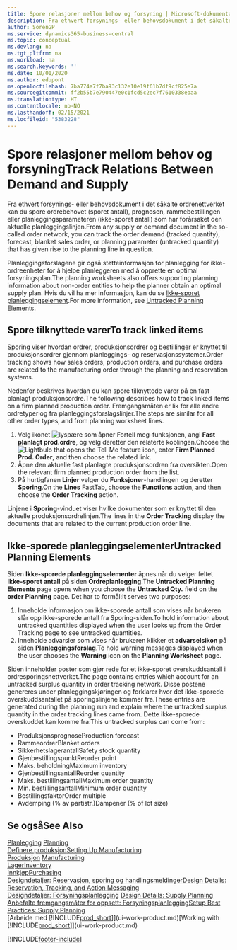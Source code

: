 ```yaml
---
title: Spore relasjoner mellom behov og forsyning | Microsoft-dokumentasjon
description: Fra ethvert forsynings- eller behovsdokument i det såkalte ordrenettverket kan du spore ordrebehovet (sporet antall), prognosen, rammebestillingen eller planleggingsparameteren (ikke-sporet antall) som har forårsaket den aktuelle planleggingslinjen.
author: SorenGP
ms.service: dynamics365-business-central
ms.topic: conceptual
ms.devlang: na
ms.tgt_pltfrm: na
ms.workload: na
ms.search.keywords: ''
ms.date: 10/01/2020
ms.author: edupont
ms.openlocfilehash: 7ba774a7f7ba93c132e10e19f61b7df9cf825e7a
ms.sourcegitcommit: ff2b55b7e790447e0c1fcd5c2ec7f7610338ebaa
ms.translationtype: HT
ms.contentlocale: nb-NO
ms.lasthandoff: 02/15/2021
ms.locfileid: "5383228"
---
```

# <a name="track-relations-between-demand-and-supply"></a><span data-ttu-id="c1b1b-103">Spore relasjoner mellom behov og forsyning</span><span class="sxs-lookup"><span data-stu-id="c1b1b-103">Track Relations Between Demand and Supply</span></span>
<span data-ttu-id="c1b1b-104">Fra ethvert forsynings- eller behovsdokument i det såkalte ordrenettverket kan du spore ordrebehovet (sporet antall), prognosen, rammebestillingen eller planleggingsparameteren (ikke-sporet antall) som har forårsaket den aktuelle planleggingslinjen.</span><span class="sxs-lookup"><span data-stu-id="c1b1b-104">From any supply or demand document in the so-called order network, you can track the order demand (tracked quantity), forecast, blanket sales order, or planning parameter (untracked quantity) that has given rise to the planning line in question.</span></span>

<span data-ttu-id="c1b1b-105">Planleggingsforslagene gir også støtteinformasjon for planlegging for ikke-ordreenheter for å hjelpe planleggeren med å opprette en optimal forsyningsplan.</span><span class="sxs-lookup"><span data-stu-id="c1b1b-105">The planning worksheets also offers supporting planning information about non-order entities to help the planner obtain an optimal supply plan.</span></span> <span data-ttu-id="c1b1b-106">Hvis du vil ha mer informasjon, kan du se [Ikke-sporet planleggingselement](production-how-track-demand-supply.md#untracked-planning-elements).</span><span class="sxs-lookup"><span data-stu-id="c1b1b-106">For more information, see [Untracked Planning Elements](production-how-track-demand-supply.md#untracked-planning-elements).</span></span>

## <a name="to-track-linked-items"></a><span data-ttu-id="c1b1b-107">Spore tilknyttede varer</span><span class="sxs-lookup"><span data-stu-id="c1b1b-107">To track linked items</span></span>
<span data-ttu-id="c1b1b-108">Sporing viser hvordan ordrer, produksjonsordrer og bestillinger er knyttet til produksjonsordrer gjennom planleggings- og reservasjonssystemer.</span><span class="sxs-lookup"><span data-stu-id="c1b1b-108">Order tracking shows how sales orders, production orders, and purchase orders are related to the manufacturing order through the planning and reservation systems.</span></span>

<span data-ttu-id="c1b1b-109">Nedenfor beskrives hvordan du kan spore tilknyttede varer på en fast planlagt produksjonsordre.</span><span class="sxs-lookup"><span data-stu-id="c1b1b-109">The following describes how to track linked items on a firm planned production order.</span></span> <span data-ttu-id="c1b1b-110">Fremgangsmåten er lik for alle andre ordretyper og fra planleggingsforslagslinjer.</span><span class="sxs-lookup"><span data-stu-id="c1b1b-110">The steps are similar for all other order types, and from planning worksheet lines.</span></span>

1. <span data-ttu-id="c1b1b-111">Velg ikonet ![lyspære som åpner Fortell meg-funksjonen](media/ui-search/search_small.png "Fortell hva du vil gjøre"), angi **Fast planlagt prod.ordre**, og velg deretter den relaterte koblingen.</span><span class="sxs-lookup"><span data-stu-id="c1b1b-111">Choose the ![Lightbulb that opens the Tell Me feature](media/ui-search/search_small.png "Tell me what you want to do") icon, enter **Firm Planned Prod. Order**, and then choose the related link.</span></span>
2. <span data-ttu-id="c1b1b-112">Åpne den aktuelle fast planlagte produksjonsordren fra oversikten.</span><span class="sxs-lookup"><span data-stu-id="c1b1b-112">Open the relevant firm planned production order from the list.</span></span>
3. <span data-ttu-id="c1b1b-113">På hurtigfanen **Linjer** velger du **Funksjoner**-handlingen og deretter **Sporing**.</span><span class="sxs-lookup"><span data-stu-id="c1b1b-113">On the **Lines** FastTab, choose the **Functions** action, and then choose the **Order Tracking** action.</span></span>

<span data-ttu-id="c1b1b-114">Linjene i **Sporing**-vinduet viser hvilke dokumenter som er knyttet til den aktuelle produksjonsordrelinjen.</span><span class="sxs-lookup"><span data-stu-id="c1b1b-114">The lines in the **Order Tracking** display the documents that are related to the current production order line.</span></span>

## <a name="untracked-planning-elements"></a><span data-ttu-id="c1b1b-115">Ikke-sporede planleggingselementer</span><span class="sxs-lookup"><span data-stu-id="c1b1b-115">Untracked Planning Elements</span></span>
<span data-ttu-id="c1b1b-116">Siden **Ikke-sporede planleggingselementer** åpnes når du velger feltet **Ikke-sporet antall** på siden **Ordreplanlegging**.</span><span class="sxs-lookup"><span data-stu-id="c1b1b-116">The **Untracked Planning Elements** page opens when you choose the **Untracked Qty.** field on the **order Planning** page.</span></span> <span data-ttu-id="c1b1b-117">Det har to formål:</span><span class="sxs-lookup"><span data-stu-id="c1b1b-117">It serves two purposes:</span></span>

1. <span data-ttu-id="c1b1b-118">Inneholde informasjon om ikke-sporede antall som vises når brukeren slår opp ikke-sporede antall fra Sporing-siden.</span><span class="sxs-lookup"><span data-stu-id="c1b1b-118">To hold information about untracked quantities displayed when the user looks up from the Order Tracking page to see untracked quantities.</span></span>
2. <span data-ttu-id="c1b1b-119">Inneholde advarsler som vises når brukeren klikker et **advarselsikon** på siden **Planleggingsforslag**.</span><span class="sxs-lookup"><span data-stu-id="c1b1b-119">To hold warning messages displayed when the user chooses the **Warning** icon on the **Planning Worksheet** page.</span></span>

<span data-ttu-id="c1b1b-120">Siden inneholder poster som gjør rede for et ikke-sporet overskuddsantall i ordresporingsnettverket.</span><span class="sxs-lookup"><span data-stu-id="c1b1b-120">The page contains entries which account for an untracked surplus quantity in order tracking network.</span></span> <span data-ttu-id="c1b1b-121">Disse postene genereres under planleggingskjøringen og forklarer hvor det ikke-sporede overskuddsantallet på sporingslinjene kommer fra.</span><span class="sxs-lookup"><span data-stu-id="c1b1b-121">These entries are generated during the planning run and explain where the untracked surplus quantity in the order tracking lines came from.</span></span> <span data-ttu-id="c1b1b-122">Dette ikke-sporede overskuddet kan komme fra:</span><span class="sxs-lookup"><span data-stu-id="c1b1b-122">This untracked surplus can come from:</span></span>

- <span data-ttu-id="c1b1b-123">Produksjonsprognose</span><span class="sxs-lookup"><span data-stu-id="c1b1b-123">Production forecast</span></span>
- <span data-ttu-id="c1b1b-124">Rammeordrer</span><span class="sxs-lookup"><span data-stu-id="c1b1b-124">Blanket orders</span></span>
- <span data-ttu-id="c1b1b-125">Sikkerhetslagerantall</span><span class="sxs-lookup"><span data-stu-id="c1b1b-125">Safety stock quantity</span></span>
- <span data-ttu-id="c1b1b-126">Gjenbestillingspunkt</span><span class="sxs-lookup"><span data-stu-id="c1b1b-126">Reorder point</span></span>
- <span data-ttu-id="c1b1b-127">Maks. beholdning</span><span class="sxs-lookup"><span data-stu-id="c1b1b-127">Maximum inventory</span></span>
- <span data-ttu-id="c1b1b-128">Gjenbestillingsantall</span><span class="sxs-lookup"><span data-stu-id="c1b1b-128">Reorder quantity</span></span>
- <span data-ttu-id="c1b1b-129">Maks. bestillingsantall</span><span class="sxs-lookup"><span data-stu-id="c1b1b-129">Maximum order quantity</span></span>
- <span data-ttu-id="c1b1b-130">Min. bestillingsantall</span><span class="sxs-lookup"><span data-stu-id="c1b1b-130">Minimum order quantity</span></span>
- <span data-ttu-id="c1b1b-131">Bestillingsfaktor</span><span class="sxs-lookup"><span data-stu-id="c1b1b-131">Order multiple</span></span>
- <span data-ttu-id="c1b1b-132">Avdemping (% av partistr.)</span><span class="sxs-lookup"><span data-stu-id="c1b1b-132">Dampener (% of lot size)</span></span>

## <a name="see-also"></a><span data-ttu-id="c1b1b-133">Se også</span><span class="sxs-lookup"><span data-stu-id="c1b1b-133">See Also</span></span>  
<span data-ttu-id="c1b1b-134">[Planlegging](production-planning.md) </span><span class="sxs-lookup"><span data-stu-id="c1b1b-134">[Planning](production-planning.md) </span></span>  
[<span data-ttu-id="c1b1b-135">Definere produksjon</span><span class="sxs-lookup"><span data-stu-id="c1b1b-135">Setting Up Manufacturing</span></span>](production-configure-production-processes.md)  
<span data-ttu-id="c1b1b-136">[Produksjon](production-manage-manufacturing.md)  </span><span class="sxs-lookup"><span data-stu-id="c1b1b-136">[Manufacturing](production-manage-manufacturing.md)  </span></span>  
[<span data-ttu-id="c1b1b-137">Lager</span><span class="sxs-lookup"><span data-stu-id="c1b1b-137">Inventory</span></span>](inventory-manage-inventory.md)  
[<span data-ttu-id="c1b1b-138">Innkjøp</span><span class="sxs-lookup"><span data-stu-id="c1b1b-138">Purchasing</span></span>](purchasing-manage-purchasing.md)  
[<span data-ttu-id="c1b1b-139">Designdetaljer: Reservasjon, sporing og handlingsmeldinger</span><span class="sxs-lookup"><span data-stu-id="c1b1b-139">Design Details: Reservation, Tracking, and Action Messaging</span></span>](design-details-reservation-order-tracking-and-action-messaging.md)  
<span data-ttu-id="c1b1b-140">[Designdetaljer: Forsyningsplanlegging](design-details-supply-planning.md) </span><span class="sxs-lookup"><span data-stu-id="c1b1b-140">[Design Details: Supply Planning](design-details-supply-planning.md) </span></span>  
[<span data-ttu-id="c1b1b-141">Anbefalte fremgangsmåter for oppsett: Forsyningsplanlegging</span><span class="sxs-lookup"><span data-stu-id="c1b1b-141">Setup Best Practices: Supply Planning</span></span>](setup-best-practices-supply-planning.md)  
<span data-ttu-id="c1b1b-142">[Arbeide med [!INCLUDE[prod_short](includes/prod_short.md)]](ui-work-product.md)</span><span class="sxs-lookup"><span data-stu-id="c1b1b-142">[Working with [!INCLUDE[prod_short](includes/prod_short.md)]](ui-work-product.md)</span></span>


[!INCLUDE[footer-include](includes/footer-banner.md)]